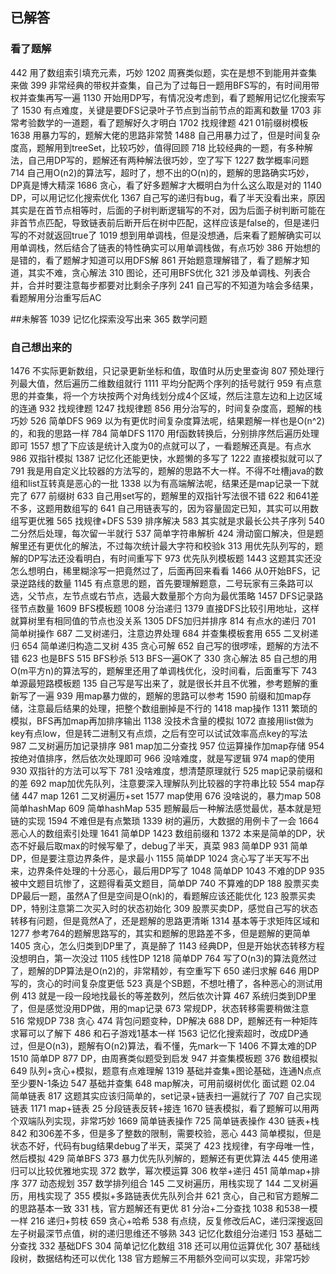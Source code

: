 ## 已解答

### 看了题解
442 用了数组索引填充元素，巧妙
1202 周赛类似题，实在是想不到能用并查集来做
399 非常经典的带权并查集，自己为了过每日一题用BFS写的，有时间用带权并查集再写一遍
1130 开始用DP写，有情况没考虑到，看了题解用记忆化搜索写了
1530 有点难度，关键是要DFS记录叶子节点到当前节点的距离和数量
1703 非常考验数学的一道题，看了题解好久才明白
1702 找规律题
421 01前缀树模板
1638 用暴力写的，题解大佬的思路非常赞
1488 自己用暴力过了，但是时间复杂度高，题解用到treeSet，比较巧妙，值得回顾
718 比较经典的一题，有多种解法，自己用DP写的，题解还有两种解法很巧妙，空了写下
1227 数学概率问题
714 自己用O(n2)的算法写，超时了，想不出的O(n)的，题解的思路确实巧妙，DP真是博大精深
1686 贪心，看了好多题解才大概明白为什么这么取是对的
1140 DP，可以用记忆化搜索优化
1367 自己写的递归有bug，看了半天没看出来，原因其实是在首节点相等时，后面的子树判断逻辑写的不对，因为后面子树判断可能在非首节点匹配，导致链表前后断开后在树中匹配，这样应该是false的，但是递归写的不对就返回true了
1019 想到用单调栈，但是没想通，后来看了题解确实可以用单调栈，然后结合了链表的特性确实可以用单调栈做，有点巧妙
386 开始想的是错的，看了题解才知道可以用DFS解
861 开始题意理解错了，看了题解才知道，其实不难，贪心解法
310 图论，还可用BFS优化
321 涉及单调栈、列表合并，合并时要注意每步都要对比剩余子序列
241 自己写的不知道为啥会多结果，看题解用分治重写后AC

##未解答
1039 记忆化探索没写出来
365 数学问题

### 自己想出来的
1476 不实际更新数组，只记录更新坐标和值，取值时从历史里查询
807 预处理行列最大值，然后遍历二维数组就行
1111 平均分配两个序列的括号就行
959 有点意思的并查集，将一个方块按两个对角线划分成4个区域，然后注意左边和上边区域的连通
932 找规律题
1247 找规律题
856 用分治写的，时间复杂度高，题解的栈巧妙
526 简单DFS
969 以为有更优时间复杂度算法呢，结果题解一样也是O(n^2)的，和我的思路一样
784 简单DFS
1170 用f函数转换后，分别排序然后遍历处理即可
1557 想了下应该是统计入度为0的点就可以了，一看题解还真是。有点水
986 双指针模拟
1387 记忆化还能更快，水题懒的多写了
1222 直接模拟就可以了
791 我是用自定义比较器的方法写的，题解的思路不大一样。不得不吐槽java的数组和list互转真是恶心的一批
1338 以为有高端解法呢，结果还是map记录一下就完了
677 前缀树
633 自己用set写的，题解里的双指针写法很不错
622 和641差不多，这题用数组写的
641 自己用链表写的，因为容量固定已知，其实可以用数组写更优雅
565 找规律+DFS
539 排序解决
583 其实就是求最长公共子序列
540 二分然后处理，每次留一半就行
537 简单字符串解析
424 滑动窗口解决，但是题解里还有更优化的解法，不过每次统计最大字符和校验k
313 用优先队列写的，题解的DP写法还没看明白，有时间重写下
973 优先队列模板题
1443 这题其实还没怎么想明白，稀里糊涂写一把竟然过了，后面再回来看看
1466 从0开始BFS，记录逆路线的数量
1145 有点意思的题，首先要理解题意，二号玩家有三条路可以选，父节点，左节点或右节点，选最大数量那个方向为最优策略
1457 DFS记录路径节点数量
1609 BFS模板题
1008 分治递归
1379 直接DFS比较引用地址，这样就算树里有相同值的节点也没关系
1305 DFS加归并排序
814 有点水的递归
701 简单树操作
687 二叉树递归，注意边界处理
684 并查集模板套用
655 二叉树递归
654 简单递归构造二叉树
435 贪心可解
652 自己写的很啰嗦，题解的方法不错
623 也是BFS
515 BFS秒杀
513 BFS一遍OK了
330 贪心解法
85 自己想的用O(m平方n)的算法写的，题解里还用了单调栈优化，没时间看，后面重写下
743 单源最短路模板题
135 自己写是写出来了，就是很长并且不优雅，参考题解的重新写了一遍
939 用map暴力做的，题解的思路可以参考
1590 前缀和加map存储，注意最后结果的处理，把整个数组删掉是不行的
1418 map操作
1311 繁琐的模拟，BFS再加map再加排序输出
1138 没技术含量的模拟
1072 直接用list做为key有点low，但是转二进制又有点烦，之后有空可以试试效率高点key的写法
987 二叉树遍历加记录排序
981 map加二分查找
957 位运算操作加map存储
954 按绝对值排序，然后依次处理即可
966 没啥难度，就是写逻辑
974 map的使用
930 双指针的方法可以写下
781 没啥难度，想清楚原理就行
525 map记录前缀和的差
692 map加优先队列，注意要深入理解队列比较器的字符串比较
554 map存储
447 map
1261 二叉树遍历+set
1577 map使用
676 没啥说的，暴力map
508 简单hashMap
609 简单hashMap
535 题解最后一种解法感觉最优，基本就是短链的实现
1594 不难但是有点繁琐
1339 树的遍历，大数据的用例卡了一会
1664 恶心人的数组索引处理
1641 简单DP
1423 数组前缀和
1372 本来是简单的DP，状态不好最后取max的时候写晕了，debug了半天，真菜
983 简单DP
931  简单DP，但是要注意边界条件，是求最小
1155 简单DP
1024 贪心写了半天写不出来，边界条件处理的十分恶心，最后用DP写了
1048 简单DP
1043 不难的DP
935 被中文题目坑惨了，这题得看英文题目，简单DP
740 不算难的DP
188 股票买卖DP最后一题，虽然A了但是空间是O(nk)的，看题解应该还能优化
123 股票买卖DP，特别注意第二次买入时的状态初始化
309 股票买卖DP，感觉自己写的状态转移有问题，但是竟然A了，还是题解的思路更清晰
1314 基本等于求矩阵区域和
1277 参考764的题解思路写的，其实和题解的思路差不多，但是题解的更简单
1405 贪心，怎么归类到DP里了，真是醉了
1143 经典DP，但是开始状态转移方程没想明白，第一次没过
1105 线性DP
1218 简单DP
764 写了O(n3)的算法竟然过了，题解的DP算法是O(n2)的，非常精妙，有空重写下
650 递归求解
646 用DP写的，贪心的时间复杂度更低
523 真是个SB题，不想吐槽了，各种恶心的测试用例
413 就是一段一段地找最长的等差数列，然后依次计算
467 系统归类到DP里了，但是感觉没用DP做，用的map记录
673 常规DP，状态转移需要稍做注意
516 常规DP
738 贪心
474 背包问题变种，DP解决
688 DP，题解还有一种矩阵求幂可以了解下
486 和石子游戏1基本一样
1563 记忆化搜索超时，改成DP通过，但是O(n3)，题解有O(n2)算法，看不懂，先mark一下
1406 不算太难的DP
1510 简单DP
877 DP，由周赛类似题受到启发
947 并查集模板题
376 数组模拟
649 队列+贪心+模拟，题意有点难理解
1319 基础并查集+图论基础，连通N点点至少要N-1条边
547 基础并查集
648 map解决，可用前缀树优化
面试题 02.04 简单链表
817 这题其实应该归简单的，set记录+链表扫一遍就行了
707 自己实现链表
1171 map+链表
25 分段链表反转+接连
1670 链表模拟，看了题解可以用两个双端队列实现，非常巧妙
1669 简单链表操作
725 简单链表操作
430 链表+栈
842 和306差不多，但是多了整数的限制，需要校验，恶心
443 简单模拟，但是状态不好，代码有bug结果debug了半天，菜哭了
423 找规律，有字母唯一性，然后模拟
429 简单BFS
373 暴力优先队列解的，题解还有更优算法
445 使用递归可以比较优雅地实现
372 数学，幂次模运算
306 枚举+递归
451 简单map+排序
377 动态规划
357 数学排列组合
145 二叉树遍历，用栈实现了
144 二叉树遍历，用栈实现了
355 模拟+多路链表优先队列合并
621 贪心，自己和官方题解二的思路基本一致
331 栈，官方题解还有更优
81 分治+二分查找
1038 和538一模一样
216 递归+剪枝
659 贪心+哈希
538 有点绕，反复修改后AC，递归深搜返回左子树最深节点值，树的递归思维还不够熟
343 记忆化数组分治递归
153 基础二分查找
332 基础DFS
304 简单记忆化数组
318 还可以用位运算优化
307 基础线段树，数据结构还可以优化
138 官方题解三不用额外空间可以实现，非常巧妙

